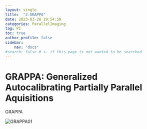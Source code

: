 ```yaml
---
layout: single
title:  "2.GRAPPA"
date: 2023-03-28 19:54:58
categories: ParallelImaging
tag: PI
toc: true
author_profile: false
sidebar:
    nav: "docs"
#search: false # <- if this page is not wanted to be searched
---
```


# GRAPPA: Generalized Autocalibrating Partially Parallel Aquisitions

GRAPPA 

![GRAPPA01]({{site.url}}\images\2023-03-29-GRAPPA\GRAPPA01.png)